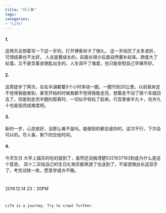 ```yaml
---
title: "尽人事"
tags: 
categories: 
- "Life"
---
```


####  1.
这两天总想着写一下这一岁的，打开博客却卡了很久。
这一岁经历了太多波折，可惜结果也不太好。
人总是要成长的，前面长得少后面自然要补起来。跨度大了扯蛋。又不是含着金钥匙出生的，人生调不了难度，也只能安慰自己早痛早好。

#### 2.
这周徒步了两次，左右半湖都要3个小时多绕一圈，一圈15到20公里，以前我肯定不觉得我能做到，甚至开始的时候我都不觉得我能走完，想着走不动了搭个车就回去了。但是到走完半圈的距离时，一切似乎轻松了起来。行百里者半九十，也许九十也是指完成难度吧。

#### 3.
新的一岁，心态放好，没那么难不是吗，能做到的都会是你的，这次不行，下次会可以的。尽人事，剩下的交给时间。

#### 4.
今天生日
大早上猫买的吃的就到了，虽然还没搞清楚5321637163到底为什么是这个意思。
双十二买给自己的生日礼物天都黑透了也送到了，不留遗憾白长这双手了，考完试练一练，愿意学或许不晚。



#
2019.12.14 23：20PM
#
`Life is a journey. Try to crawl further.`
#